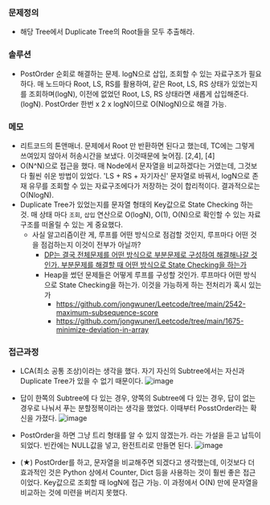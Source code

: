 ### 문제정의 
- 해당 Tree에서 Duplicate Tree의 Root들을 모두 추출해라.

### 솔루션
- PostOrder 순회로 해결하는 문제. logN으로 삽입, 조회할 수 있는 자료구조가 필요하다. 매 노드마다 Root, LS, RS를 활용하여, 같은 Root, LS, RS 상태가 있었는지를 조회하며(logN), 이전에 없었던 Root, LS, RS 상태라면 새롭게 삽입해준다. (logN). PostOrder 한번 x 2 x logN이므로 O(NlogN)으로 해결 가능.  

### 메모
- 리트코드의 톤앤매너. 문제에서 Root 만 반환하면 된다고 했는데, TC에는 그렇게 쓰여있지 않아서 허송시간을 보냈다. 이것때문에 늦어짐. [2,4], [4]
- O(N^N)으로 접근을 했다. 매 Node에서 문자열을 비교하겠다는 거였는데, 그것보다 훨씬 쉬운 방법이 있었다. 'LS + RS + 자기자신' 문자열로 바꿔서, logN으로 존재 유무를 조회할 수 있는 자료구조에다가 저장하는 것이 합리적이다. 결과적으로는 O(NlogN). 
- Duplicate Tree가 있었는지를 문자열 형태의 Key값으로 State Checking 하는 것. 매 상태 마다 `조회`, `삽입` 연산으로 O(logN), O(1), O(N)으로 확인할 수 있는 자료구조를 떠올릴 수 있는 게 중요했다.
  - 사실 알고리즘이란 게, 루프를 어떤 방식으로 점검할 것인지, 루프마다 어떤 것을 점검하는지 이것이 전부가 아닐까? 
    - [DP는 결국 전체문제를 어떤 방식으로 부분문제로 구성하여 해결해나갈 것인가. 부분문제를 해결할 때 어떤 방식으로 State Checking을 하는가](https://github.com/jongwuner/Leetcode/tree/main/0072-edit-distance)
    - Heap을 썼던 문제들은 어떻게 루프를 구성할 것인가. 루프마다 어떤 방식으로 State Checking을 하는가. 이것을 가능하게 하는 전처리가 혹시 있는가    
      - https://github.com/jongwuner/Leetcode/tree/main/2542-maximum-subsequence-score
      - https://github.com/jongwuner/Leetcode/tree/main/1675-minimize-deviation-in-array  

### 접근과정
- LCA(최소 공통 조상)이라는 생각을 했다. 자기 자신의 Subtree에서는 자신과 Duplicate Tree가 있을 수 없기 때문이다. 
![image](https://user-images.githubusercontent.com/16419202/221883110-0b8314c8-13d0-4ded-bcc6-633209104d56.png)

- 답이 한쪽의 Subtree에 다 있는 경우, 양쪽의 Subtree에 다 있는 경우, 답이 없는 경우로 나눠서 푸는 분할정복이라는 생각을 했었다. 이때부터 PosstOrder라는 확신을 가졌다. 
![image](https://user-images.githubusercontent.com/16419202/221883480-6135ab6f-8b26-4bc9-8a44-85d46cbcc454.png)

- PostOrder을 하면 그냥 트리 형태를 알 수 있지 않겠는가. 라는 가설을 듣고 납득이 되었다. 빈칸에는 NULL값을 넣고, 완전트리로 만들면 된다. 
![image](https://user-images.githubusercontent.com/16419202/221883726-4e9b759f-29b3-422e-ab30-9e924862b9e2.png)

- (★) PostOrder를 하고, 문자열을 비교해주면 되겠다고 생각했는데, 이것보다 더 효과적인 것은 Python 상에서 Counter, Dict 등을 사용하는 것이 훨씬 좋은 접근이었다. Key값으로 조회할 때 logN에 접근 가능. 이 과정에서 O(N) 만에 문자열을 비교하는 것에 미련을 버리지 못했다.  
